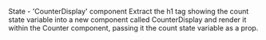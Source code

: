 State - 'CounterDisplay' component
Extract the h1 tag showing the count state variable into a new component called CounterDisplay and render it within the Counter component, passing it the count state variable as a prop.
